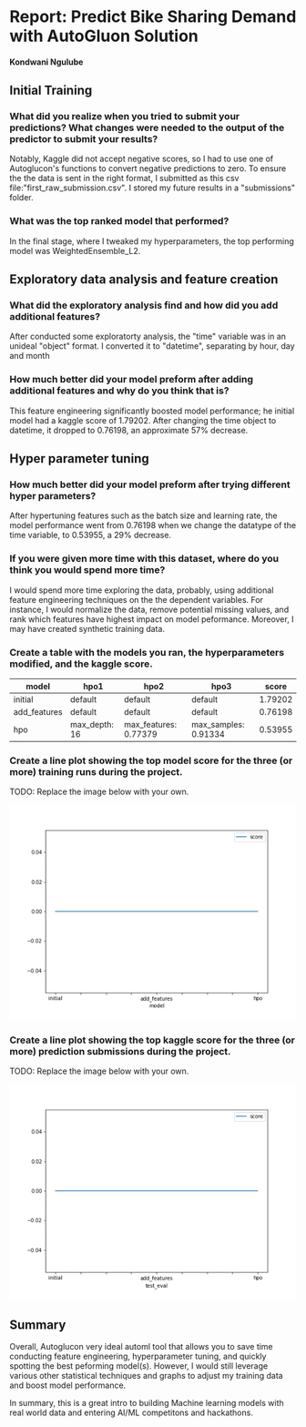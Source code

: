 # Report: Predict Bike Sharing Demand with AutoGluon Solution
#### Kondwani Ngulube

## Initial Training
### What did you realize when you tried to submit your predictions? What changes were needed to the output of the predictor to submit your results?
Notably, Kaggle did not accept negative scores, so I had to use one of Autoglucon's functions to convert negative predictions to zero. To ensure the the data is sent in the right format, I submitted as this csv file:"first_raw_submission.csv". I stored my future results in a "submissions" folder.

### What was the top ranked model that performed?
In the final stage, where I tweaked my hyperparameters, the top performing model was WeightedEnsemble_L2.

## Exploratory data analysis and feature creation
### What did the exploratory analysis find and how did you add additional features?
After conducted some exploratorty analysis, the "time" variable was in an unideal "object" format. I converted it to "datetime", separating by hour, day and month

### How much better did your model preform after adding additional features and why do you think that is?
This feature engineering significantly boosted model performance; he initial model had a kaggle score of 1.79202. After changing the time object to datetime, it dropped to 0.76198, an approximate 57% decrease. 
## Hyper parameter tuning
### How much better did your model preform after trying different hyper parameters?
After hypertuning features such as the batch size and learning rate, the model performance went from 0.76198 when we change the datatype of the time variable, to 0.53955, 
a 29% decrease.

### If you were given more time with this dataset, where do you think you would spend more time?
I would spend more time exploring the data, probably, using additional feature engineering techniques on the the dependent variables. For instance, I would normalize the data, remove potential missing values, and rank which features have highest impact on model peformance. Moreover, I may have created synthetic  training data.

### Create a table with the models you ran, the hyperparameters modified, and the kaggle score.
|model|hpo1|hpo2|hpo3|score|
|--|--|--|--|--|
|initial|default|default|default|1.79202|
|add_features|default|default|default|0.76198|
|hpo|max_depth: 16|max_features: 0.77379|max_samples: 0.91334|0.53955|

### Create a line plot showing the top model score for the three (or more) training runs during the project.

TODO: Replace the image below with your own.

![model_train_score.png](img/model_train_score.png)

### Create a line plot showing the top kaggle score for the three (or more) prediction submissions during the project.

TODO: Replace the image below with your own.

![model_test_score.png](img/model_test_score.png)

## Summary
Overall, Autoglucon very ideal automl tool that allows you to save time conducting feature engineering, hyperparameter tuning, and quickly spotting the best peforming model(s). However, I would still leverage various other statistical techniques and graphs to adjust my training data and boost model performance.

In summary, this is a great intro to building Machine learning models with real world data and entering AI/ML competitons and hackathons.
